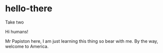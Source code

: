 # hello-there
Take two

Hi humans!

Mr Papiston here, I am just learning this thing so bear with me.
By the way, welcome to America.
